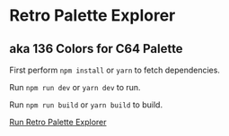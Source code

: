 # Retro Palette Explorer
## aka 136 Colors for C64 Palette

First perform `npm install` or `yarn` to fetch dependencies.

Run `npm run dev` or `yarn dev` to run.

Run `npm run build` or `yarn build` to build.

[Run Retro Palette Explorer](https://og2t.github.io/retro-palette-explorer/)